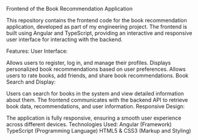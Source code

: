 Frontend of the Book Recommendation Application

This repository contains the frontend code for the book recommendation application, developed as part of my engineering project. The frontend is built using Angular and TypeScript, providing an interactive and responsive user interface for interacting with the backend.

Features:
User Interface:

Allows users to register, log in, and manage their profiles.
Displays personalized book recommendations based on user preferences.
Allows users to rate books, add friends, and share book recommendations.
Book Search and Display:

Users can search for books in the system and view detailed information about them.
The frontend communicates with the backend API to retrieve book data, recommendations, and user information.
Responsive Design:

The application is fully responsive, ensuring a smooth user experience across different devices.
Technologies Used:
Angular (Framework)
TypeScript (Programming Language)
HTML5 & CSS3 (Markup and Styling)
